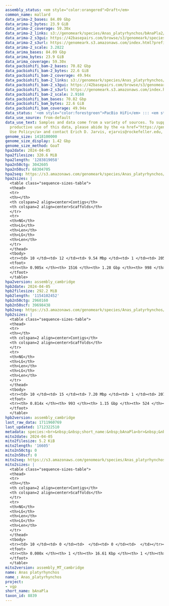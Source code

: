 ```yaml
---
assembly_status: <em style="color:orangered">Draft</em>
common_name: mallard
data_arima-2_bases: 84.09 Gbp
data_arima-2_bytes: 23.9 GiB
data_arima-2_coverage: 59.30x
data_arima-2_links: s3://genomeark/species/Anas_platyrhynchos/bAnaPla2/genomic_data/arima/<br>
data_arima-2_s3gui: https://42basepairs.com/browse/s3/genomeark/species/Anas_platyrhynchos/bAnaPla2/genomic_data/arima/
data_arima-2_s3url: https://genomeark.s3.amazonaws.com/index.html?prefix=species/Anas_platyrhynchos/bAnaPla2/genomic_data/arima/
data_arima-2_scale: 3.2822
data_arima_bases: 84.09 Gbp
data_arima_bytes: 23.9 GiB
data_arima_coverage: 59.30x
data_pacbiohifi_bam-2_bases: 70.82 Gbp
data_pacbiohifi_bam-2_bytes: 22.6 GiB
data_pacbiohifi_bam-2_coverage: 49.94x
data_pacbiohifi_bam-2_links: s3://genomeark/species/Anas_platyrhynchos/bAnaPla2/genomic_data/pacbio_hifi/<br>
data_pacbiohifi_bam-2_s3gui: https://42basepairs.com/browse/s3/genomeark/species/Anas_platyrhynchos/bAnaPla2/genomic_data/pacbio_hifi/
data_pacbiohifi_bam-2_s3url: https://genomeark.s3.amazonaws.com/index.html?prefix=species/Anas_platyrhynchos/bAnaPla2/genomic_data/pacbio_hifi/
data_pacbiohifi_bam-2_scale: 2.9168
data_pacbiohifi_bam_bases: 70.82 Gbp
data_pacbiohifi_bam_bytes: 22.6 GiB
data_pacbiohifi_bam_coverage: 49.94x
data_status: '<em style="color:forestgreen">PacBio HiFi</em> ::: <em style="color:forestgreen">Arima</em>'
data_use_source: from-default
data_use_text: Samples and data come from a variety of sources. To support fair and
  productive use of this data, please abide by the <a href="https://genome10k.soe.ucsc.edu/data-use-policies/">Data
  Use Policy</a> and contact Erich D. Jarvis, ejarvis@rockefeller.edu, with any questions.
genome_size: 1418100000
genome_size_display: 1.42 Gbp
genome_size_method: GoaT
hpa2date: 2024-04-05
hpa2filesize: 320.6 MiB
hpa2length: '1283819058'
hpa2n50ctg: 3042605
hpa2n50scf: 68304705
hpa2seq: https://s3.amazonaws.com/genomeark/species/Anas_platyrhynchos/bAnaPla2/assembly_cambridge/bAnaPla2.hap1.asm.20240405.fasta.gz
hpa2sizes: |
  <table class="sequence-sizes-table">
  <thead>
  <tr>
  <th></th>
  <th colspan=2 align=center>Contigs</th>
  <th colspan=2 align=center>Scaffolds</th>
  </tr>
  <tr>
  <th>NG</th>
  <th>LG</th>
  <th>Len</th>
  <th>LG</th>
  <th>Len</th>
  </tr>
  </thead>
  <tbody>
  <tr><td> 10 </td><td> 12 </td><td> 9.54 Mbp </td><td> 1 </td><td> 205.71 Mbp </td></tr><tr><td> 20 </td><td> 31 </td><td> 6.72 Mbp </td><td> 2 </td><td> 159.60 Mbp </td></tr><tr><td> 30 </td><td> 54 </td><td> 5.22 Mbp </td><td> 3 </td><td> 118.74 Mbp </td></tr><tr><td> 40 </td><td> 86 </td><td> 3.91 Mbp </td><td> 5 </td><td> 77.37 Mbp </td></tr><tr style="background-color:#cccccc;"><td> 50 </td><td> 126 </td><td style="background-color:#88ff88;"> 3.04 Mbp </td><td> 6 </td><td style="background-color:#88ff88;"> 68.30 Mbp </td></tr><tr><td> 60 </td><td> 180 </td><td> 2.29 Mbp </td><td> 10 </td><td> 27.79 Mbp </td></tr><tr><td> 70 </td><td> 253 </td><td> 1.63 Mbp </td><td> 17 </td><td> 17.78 Mbp </td></tr><tr><td> 80 </td><td> 376 </td><td> 0.76 Mbp </td><td> 31 </td><td> 4.89 Mbp </td></tr><tr><td> 90 </td><td> 1128 </td><td> 32.95 Kbp </td><td> 616 </td><td> 36.61 Kbp </td></tr><tr><td> 100 </td><td> 0 </td><td>  </td><td> 0 </td><td>  </td></tr></tbody>
  <tfoot>
  <tr><th> 0.905x </th><th> 1516 </th><th> 1.28 Gbp </th><th> 998 </th><th> 1.28 Gbp </th></tr>
  </tfoot>
  </table>
hpa2version: assembly_cambridge
hpb2date: 2024-04-05
hpb2filesize: 292.2 MiB
hpb2length: '1154102452'
hpb2n50ctg: 2960160
hpb2n50scf: 39698438
hpb2seq: https://s3.amazonaws.com/genomeark/species/Anas_platyrhynchos/bAnaPla2/assembly_cambridge/bAnaPla2.hap2.asm.20240405.fasta.gz
hpb2sizes: |
  <table class="sequence-sizes-table">
  <thead>
  <tr>
  <th></th>
  <th colspan=2 align=center>Contigs</th>
  <th colspan=2 align=center>Scaffolds</th>
  </tr>
  <tr>
  <th>NG</th>
  <th>LG</th>
  <th>Len</th>
  <th>LG</th>
  <th>Len</th>
  </tr>
  </thead>
  <tbody>
  <tr><td> 10 </td><td> 15 </td><td> 7.20 Mbp </td><td> 1 </td><td> 207.38 Mbp </td></tr><tr><td> 20 </td><td> 37 </td><td> 5.88 Mbp </td><td> 2 </td><td> 159.72 Mbp </td></tr><tr><td> 30 </td><td> 64 </td><td> 4.59 Mbp </td><td> 3 </td><td> 118.24 Mbp </td></tr><tr><td> 40 </td><td> 98 </td><td> 3.68 Mbp </td><td> 5 </td><td> 67.99 Mbp </td></tr><tr style="background-color:#cccccc;"><td> 50 </td><td> 142 </td><td style="background-color:#88ff88;"> 2.96 Mbp </td><td> 7 </td><td style="background-color:#88ff88;"> 39.70 Mbp </td></tr><tr><td> 60 </td><td> 202 </td><td> 1.87 Mbp </td><td> 13 </td><td> 22.96 Mbp </td></tr><tr><td> 70 </td><td> 299 </td><td> 1.08 Mbp </td><td> 22 </td><td> 8.74 Mbp </td></tr><tr><td> 80 </td><td> 615 </td><td> 132.66 Kbp </td><td> 182 </td><td> 172.66 Kbp </td></tr><tr><td> 90 </td><td> 0 </td><td>  </td><td> 0 </td><td>  </td></tr><tr><td> 100 </td><td> 0 </td><td>  </td><td> 0 </td><td>  </td></tr></tbody>
  <tfoot>
  <tr><th> 0.814x </th><th> 993 </th><th> 1.15 Gbp </th><th> 524 </th><th> 1.15 Gbp </th></tr>
  </tfoot>
  </table>
hpb2version: assembly_cambridge
last_raw_data: 1711960769
last_updated: 1712322510
metadata: species:<br>&nbsp;&nbsp;short_name:&nbsp;bAnaPla<br>&nbsp;&nbsp;name:&nbsp;Anas&nbsp;platyrhynchos<br>&nbsp;&nbsp;taxon_id:&nbsp;8839<br>&nbsp;&nbsp;common_name:&nbsp;mallard<br>&nbsp;&nbsp;order:<br>&nbsp;&nbsp;&nbsp;&nbsp;name:&nbsp;Anseriformes<br>&nbsp;&nbsp;family:<br>&nbsp;&nbsp;&nbsp;&nbsp;name:&nbsp;Anatidae<br>&nbsp;&nbsp;individuals:<br>&nbsp;&nbsp;&nbsp;&nbsp;-&nbsp;short_name:&nbsp;bAnaPla2<br>&nbsp;&nbsp;&nbsp;&nbsp;&nbsp;&nbsp;biosample_id:&nbsp;SAMEA113398833<br>&nbsp;&nbsp;&nbsp;&nbsp;&nbsp;&nbsp;sex:&nbsp;female<br>&nbsp;&nbsp;genome_size:&nbsp;1418100000<br>&nbsp;&nbsp;genome_size_method:&nbsp;GoaT<br>&nbsp;&nbsp;project:&nbsp;[&nbsp;vgp&nbsp;]<br>
mito2date: 2024-04-05
mito2filesize: 5.2 KiB
mito2length: '16605'
mito2n50ctg: 0
mito2n50scf: 0
mito2seq: https://s3.amazonaws.com/genomeark/species/Anas_platyrhynchos/bAnaPla2/assembly_MT_cambridge/bAnaPla2.MT.20240405.fasta.gz
mito2sizes: |
  <table class="sequence-sizes-table">
  <thead>
  <tr>
  <th></th>
  <th colspan=2 align=center>Contigs</th>
  <th colspan=2 align=center>Scaffolds</th>
  </tr>
  <tr>
  <th>NG</th>
  <th>LG</th>
  <th>Len</th>
  <th>LG</th>
  <th>Len</th>
  </tr>
  </thead>
  <tbody>
  <tr><td> 10 </td><td> 0 </td><td>  </td><td> 0 </td><td>  </td></tr><tr><td> 20 </td><td> 0 </td><td>  </td><td> 0 </td><td>  </td></tr><tr><td> 30 </td><td> 0 </td><td>  </td><td> 0 </td><td>  </td></tr><tr><td> 40 </td><td> 0 </td><td>  </td><td> 0 </td><td>  </td></tr><tr style="background-color:#cccccc;"><td> 50 </td><td> 0 </td><td style="background-color:#ff8888;">  </td><td> 0 </td><td style="background-color:#ff8888;">  </td></tr><tr><td> 60 </td><td> 0 </td><td>  </td><td> 0 </td><td>  </td></tr><tr><td> 70 </td><td> 0 </td><td>  </td><td> 0 </td><td>  </td></tr><tr><td> 80 </td><td> 0 </td><td>  </td><td> 0 </td><td>  </td></tr><tr><td> 90 </td><td> 0 </td><td>  </td><td> 0 </td><td>  </td></tr><tr><td> 100 </td><td> 0 </td><td>  </td><td> 0 </td><td>  </td></tr></tbody>
  <tfoot>
  <tr><th> 0.000x </th><th> 1 </th><th> 16.61 Kbp </th><th> 1 </th><th> 16.61 Kbp </th></tr>
  </tfoot>
  </table>
mito2version: assembly_MT_cambridge
name: Anas platyrhynchos
name_: Anas_platyrhynchos
project:
- vgp
short_name: bAnaPla
taxon_id: 8839
---
```

